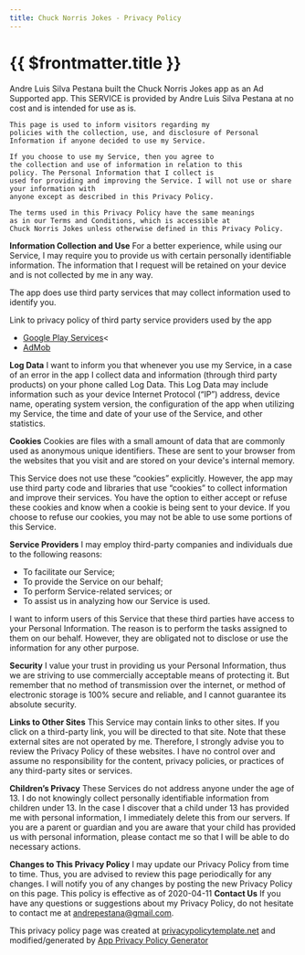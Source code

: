 ```yaml
---
title: Chuck Norris Jokes - Privacy Policy
---
```


# {{ $frontmatter.title }}

Andre Luis Silva Pestana built the Chuck Norris Jokes app as an Ad Supported app. This SERVICE is provided by Andre Luis Silva Pestana at no cost and is intended for use as is.

    This page is used to inform visitors regarding my
    policies with the collection, use, and disclosure of Personal
    Information if anyone decided to use my Service.

    If you choose to use my Service, then you agree to
    the collection and use of information in relation to this
    policy. The Personal Information that I collect is
    used for providing and improving the Service. I will not use or share your information with
    anyone except as described in this Privacy Policy.

    The terms used in this Privacy Policy have the same meanings
    as in our Terms and Conditions, which is accessible at
    Chuck Norris Jokes unless otherwise defined in this Privacy Policy.

**Information Collection and Use**
For a better experience, while using our Service, I
may require you to provide us with certain personally
identifiable information. The information that
I request will be retained on your device and is not collected by me in any way.

The app does use third party services that may collect
information used to identify you.

Link to privacy policy of third party service providers used
by the app

- <a href="https://www.google.com/policies/privacy/" target="_blank">Google Play Services</a><
- <a href="https://support.google.com/admob/answer/6128543?hl=en" target="_blank">AdMob</a>

**Log Data**
I want to inform you that whenever you
use my Service, in a case of an error in the app
I collect data and information (through third party
products) on your phone called Log Data. This Log Data may
include information such as your device Internet Protocol
(“IP”) address, device name, operating system version, the
configuration of the app when utilizing my Service,
the time and date of your use of the Service, and other
statistics.

**Cookies**
Cookies are files with a small amount of data that are
commonly used as anonymous unique identifiers. These are sent
to your browser from the websites that you visit and are
stored on your device's internal memory.

This Service does not use these “cookies” explicitly. However,
the app may use third party code and libraries that use
“cookies” to collect information and improve their services.
You have the option to either accept or refuse these cookies
and know when a cookie is being sent to your device. If you
choose to refuse our cookies, you may not be able to use some
portions of this Service.

**Service Providers**
I may employ third-party companies and
individuals due to the following reasons:

- To facilitate our Service;
- To provide the Service on our behalf;
- To perform Service-related services; or
- To assist us in analyzing how our Service is used.

I want to inform users of this Service
that these third parties have access to your Personal
Information. The reason is to perform the tasks assigned to
them on our behalf. However, they are obligated not to
disclose or use the information for any other purpose.

**Security**
I value your trust in providing us your
Personal Information, thus we are striving to use commercially
acceptable means of protecting it. But remember that no method
of transmission over the internet, or method of electronic
storage is 100% secure and reliable, and I cannot
guarantee its absolute security.

**Links to Other Sites**
This Service may contain links to other sites. If you click on
a third-party link, you will be directed to that site. Note
that these external sites are not operated by me.
Therefore, I strongly advise you to review the
Privacy Policy of these websites. I have
no control over and assume no responsibility for the content,
privacy policies, or practices of any third-party sites or
services.

**Children’s Privacy**
These Services do not address anyone under the age of 13. I do not knowingly collect personally identifiable information from children under 13. In the case I discover that a child under 13 has provided me with personal information, I immediately delete this from our servers. If you are a parent or guardian and you are aware that your child has provided us with personal information, please contact me so that I will be able to do necessary actions.

**Changes to This Privacy Policy**
I may update our Privacy Policy from time to time. Thus, you are advised to review this page
periodically for any changes. I will notify you of any changes by posting the new Privacy Policy on
this page.
This policy is effective as of 2020-04-11 **Contact Us**
If you have any questions or suggestions about my
Privacy Policy, do not hesitate to contact me at andrepestana@gmail.com.

This privacy policy page was created at
<a href="https://privacypolicytemplate.net" target="_blank">privacypolicytemplate.net</a> and modified/generated by <a href="https://app-privacy-policy-generator.firebaseapp.com/" target="_blank">App Privacy Policy Generator</a>

<script setup>
import { onMounted, onUnmounted } from 'vue'
onMounted(() => {
  document.body.classList.add('no-nav')
  document.body.classList.add('no-footer')
})
onUnmounted(() => {
  document.body.classList.remove('no-nav')
  document.body.classList.remove('no-footer')
})
</script>

<style>
.no-nav .VPNav {
  display: none;
}
.no-footer .VPFooter {
  display: none;
}
</style>
